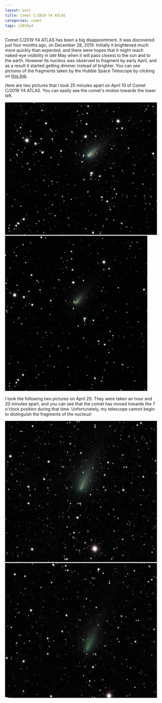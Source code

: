```yaml
---
layout: post
title: Comet C/2019 Y4 ATLAS
categories: comet
tags: c2019y4
---
```


Comet C/2019 Y4 ATLAS has been a big disappointment.  It was discovered just four months ago, on December 28, 2019.  Initially it brightened much more quickly than expected, and there were hopes that it might reach naked-eye visibility in late May when it will pass closest to the sun and to the earth.  However its nucleus was observed to fragment by early April, and as a result it started getting dimmer instead of brighter. You can see pictures of the fragments taken by the Hubble Space Telescope by clicking on [this link](https://astronomy.com/news/2020/05/hubble-captures-breakup-of-comet-atlas).

Here are two pictures that I took 25 minutes apart on April 10 of Comet C/2019 Y4 ATLAS. You can easily see the comet's motion towards the lower left.

![c2019y4](..\images\c2019y4_2020-04-10T21_05_43_Stack_16bits_100frames_300s.jpg)
![c2019y4](..\images\c2019y4_2020-04-10T21_32_41_Stack_16bits_100frames_300s.jpg)


I took the following two pictures on April 20. They were taken an hour and 20 minutes apart, and you can see that the comet has moved towards the 7 o'clock position during that time. Unfortunately, my telescope cannot begin to distinguish the fragments of the nucleus!

![c2019y4](..\images\c2019y4_2020-04-20T21_29_20_Stack_16bits_100frames_300s.jpg)
![c2019y4](..\images\c2019y4_2020-04-20T22_53_17_Stack_16bits_60frames_180s.jpg)
